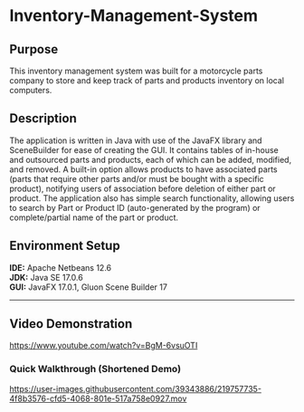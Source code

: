 # Inventory-Management-System

## Purpose
This inventory management system was built for a motorcycle parts company to store and keep track of parts and products inventory on local computers. 

## Description
The application is written in Java with use of the JavaFX library and SceneBuilder for ease of creating the GUI. It contains tables of in-house and outsourced parts and products, each of which can be added, modified, and removed. A built-in option allows products to have associated parts (parts that require other parts and/or must be bought with a specific product), notifying users of association before deletion of either part or product. The application also has simple search functionality, allowing users to search by Part or Product ID (auto-generated by the program) or complete/partial name of the part or product. 

## Environment Setup
**IDE:** Apache Netbeans 12.6<br>
**JDK:** Java SE 17.0.6<br>
**GUI:** JavaFX 17.0.1, Gluon Scene Builder 17

----

## Video Demonstration</h3><p>https://www.youtube.com/watch?v=BgM-6vsuOTI<p>
### Quick Walkthrough (Shortened Demo)

https://user-images.githubusercontent.com/39343886/219757735-4f8b3576-cfd5-4068-801e-517a758e0927.mov


